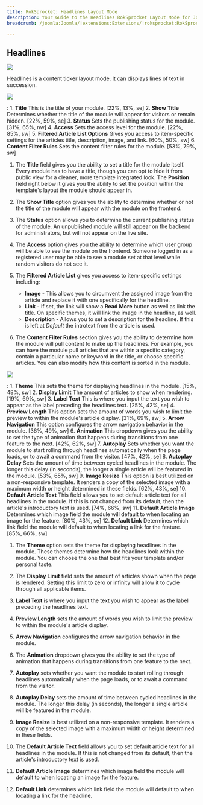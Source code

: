 ```yaml
---
title: RokSprocket: Headlines Layout Mode
description: Your Guide to the Headlines RokSprocket Layout Mode for Joomla
breadcrumb: /joomla:Joomla/!extensions:Extensions/!roksprocket:RokSprocket

---
```


Headlines
-----

![][headlines]

Headlines is a content ticker layout mode. It can displays lines of text in succession.

![][headlines_1]

:   1. **Title** This is the title of your module. [22%, 13%, se]
    2. **Show Title** Determines whether the title of the module will appear for visitors or remain hidden. [22%, 59%, se]
    3. **Status** Sets the publishing status for the module. [31%, 65%, nw]
    4. **Access** Sets the access level for the module. [22%, 85%, sw]
    5. **Filtered Article List Options** Gives you access to item-specific settings for the articles title, description, image, and link. [60%, 50%, sw]
    6. **Content Filter Rules** Sets the content filter rules for the module. [53%, 79%, sw]

1. The **Title** field gives you the ability to set a title for the module itself. Every module has to have a title, though you can opt to hide it from public view for a cleaner, more template integrated look. The **Position** field right below it gives you the ability to set the position within the template's layout the module should appear in.

2. The **Show Title** option gives you the ability to determine whether or not the title of the module will appear with the module on the frontend.

3. The **Status** option allows you to determine the current publishing status of the module. An unpublished module will still appear on the backend for administrators, but will not appear on the live site.

4. The **Access** option gives you the ability to determine which user group will be able to see the module on the frontend. Someone logged in as a registered user may be able to see a module set at that level while random visitors do not see it.

5. The **Filtered Article List** gives you access to item-specific settings including:
    * **Image** - This allows you to circumvent the assigned image from the article and replace it with one specifically for the headline. 
    * **Link** - If set, the link will show a **Read More** button as well as link the title. On specific themes, it will link the image in the headline, as well.
    * **Description** - Allows you to set a description for the headline. If this is left at *Default* the introtext from the article is used. 

6. The **Content Filter Rules** section gives you the ability to determine how the module will pull content to make up the headlines. For example, you can have the module pull articles that are within a specific category, contain a particular name or keyword in the title, or choose specific articles. You can also modify how this content is sorted in the module.

![][headlines_2]

:   1. **Theme** This sets the theme for displaying headlines in the module. [15%, 48%, sw]
    2. **Display Limit** The amount of articles to show when rendering. [19%, 69%, sw]
    3. **Label Text** This is where you input the text you wish to appear as the label preceding the headlines text. [25%, 42%, se]
    4. **Preview Length** This option sets the amount of words you wish to limit the preview to within the module's article display. [31%, 69%, sw]
    5. **Arrow Navigation** This option configures the arrow navigation behavior in the module. [36%, 49%, sw]
    6. **Animation**  This dropdown gives you the ability to set the type of animation that happens during transitions from one feature to the next. [42%, 62%, sw]
    7. **Autoplay** Sets whether you want the module to start rolling through headlines automatically when the page loads, or to await a command from the visitor. [47%, 42%, se]
    8. **Autoplay Delay** Sets the amount of time between cycled headlines in the module. The longer this delay (in seconds), the longer a single article will be featured in the module. [53%, 65%, sw]
    9. **Image Resize** This option is best utilized on a non-responsive template. It renders a copy of the selected image with a maximum width or height determined in these fields. [62%, 43%, se]
    10. **Default Article Text** This field allows you to set default article text for all headlines in the module. If this is not changed from its default, then the article's introductory text is used. [74%, 66%, sw]
    11. **Default Article Image** Determines which image field the module will default to when locating an image for the feature. [80%, 43%, se]
    12. **Default Link** Determines which link field the module will default to when locating a link for the feature. [85%, 66%, sw]

1. The **Theme** option sets the theme for displaying headlines in the module. These themes determine how the headlines look within the module. You can choose the one that best fits your template and/or personal taste.

2. The **Display Limit** field sets the amount of articles shown when the page is rendered.  Setting this limit to zero or infinity will allow it to cycle through all applicable items.

3. **Label Text** is where you input the text you wish to appear as the label preceding the headlines text.

4. **Preview Length** sets the amount of words you wish to limit the preview to within the module's article display. 

5. **Arrow Navigation** configures the arrow navigation behavior in the module.

6. The **Animation** dropdown gives you the ability to set the type of animation that happens during transitions from one feature to the next.

7. **Autoplay** sets whether you want the module to start rolling through headlines automatically when the page loads, or to await a command from the visitor.

8. **Autoplay Delay** sets the amount of time between cycled headlines in the module. The longer this delay (in seconds), the longer a single article will be featured in the module.

9. **Image Resize** is best utilized on a non-responsive template. It renders a copy of the selected image with a maximum width or height determined in these fields.

10. The **Default Article Text** field allows you to set default article text for all headlines in the module. If this is not changed from its default, then the article's introductory text is used.

11. **Default Article Image** determines which image field the module will default to when locating an image for the feature. 

12. **Default Link** determines which link field the module will default to when locating a link for the headline. 

[headlines]: assets/headlines.jpeg
[headlines_link]: headlines_mode.md
[headlines_1]: assets/headlines_1.jpg
[headlines_2]: assets/headlines_2.jpeg
